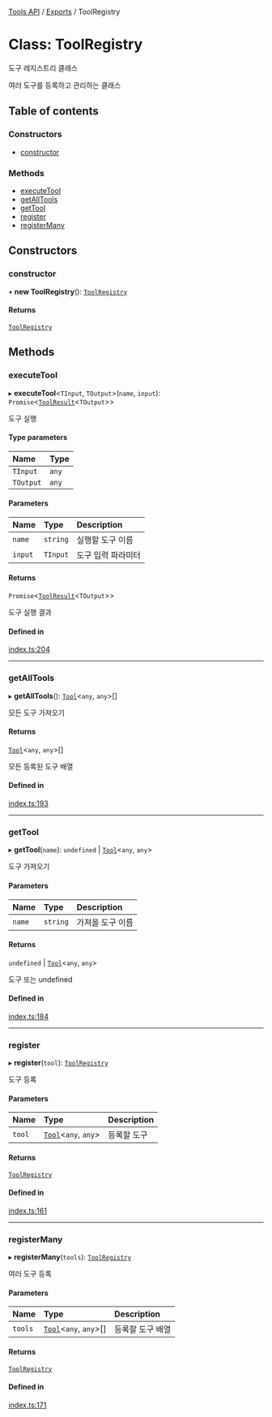 [Tools API](../../) / [Exports](../modules) / ToolRegistry

# Class: ToolRegistry

도구 레지스트리 클래스

여러 도구를 등록하고 관리하는 클래스

## Table of contents

### Constructors

- [constructor](ToolRegistry#constructor)

### Methods

- [executeTool](ToolRegistry#executetool)
- [getAllTools](ToolRegistry#getalltools)
- [getTool](ToolRegistry#gettool)
- [register](ToolRegistry#register)
- [registerMany](ToolRegistry#registermany)

## Constructors

### constructor

• **new ToolRegistry**(): [`ToolRegistry`](ToolRegistry)

#### Returns

[`ToolRegistry`](ToolRegistry)

## Methods

### executeTool

▸ **executeTool**\<`TInput`, `TOutput`\>(`name`, `input`): `Promise`\<[`ToolResult`](../interfaces/ToolResult)\<`TOutput`\>\>

도구 실행

#### Type parameters

| Name | Type |
| :------ | :------ |
| `TInput` | `any` |
| `TOutput` | `any` |

#### Parameters

| Name | Type | Description |
| :------ | :------ | :------ |
| `name` | `string` | 실행할 도구 이름 |
| `input` | `TInput` | 도구 입력 파라미터 |

#### Returns

`Promise`\<[`ToolResult`](../interfaces/ToolResult)\<`TOutput`\>\>

도구 실행 결과

#### Defined in

[index.ts:204](https://github.com/woojubb/robota/blob/1202ed01072674e4ff6307d72c09a57873f8f949/packages/tools/src/index.ts#L204)

___

### getAllTools

▸ **getAllTools**(): [`Tool`](../interfaces/Tool)\<`any`, `any`\>[]

모든 도구 가져오기

#### Returns

[`Tool`](../interfaces/Tool)\<`any`, `any`\>[]

모든 등록된 도구 배열

#### Defined in

[index.ts:193](https://github.com/woojubb/robota/blob/1202ed01072674e4ff6307d72c09a57873f8f949/packages/tools/src/index.ts#L193)

___

### getTool

▸ **getTool**(`name`): `undefined` \| [`Tool`](../interfaces/Tool)\<`any`, `any`\>

도구 가져오기

#### Parameters

| Name | Type | Description |
| :------ | :------ | :------ |
| `name` | `string` | 가져올 도구 이름 |

#### Returns

`undefined` \| [`Tool`](../interfaces/Tool)\<`any`, `any`\>

도구 또는 undefined

#### Defined in

[index.ts:184](https://github.com/woojubb/robota/blob/1202ed01072674e4ff6307d72c09a57873f8f949/packages/tools/src/index.ts#L184)

___

### register

▸ **register**(`tool`): [`ToolRegistry`](ToolRegistry)

도구 등록

#### Parameters

| Name | Type | Description |
| :------ | :------ | :------ |
| `tool` | [`Tool`](../interfaces/Tool)\<`any`, `any`\> | 등록할 도구 |

#### Returns

[`ToolRegistry`](ToolRegistry)

#### Defined in

[index.ts:161](https://github.com/woojubb/robota/blob/1202ed01072674e4ff6307d72c09a57873f8f949/packages/tools/src/index.ts#L161)

___

### registerMany

▸ **registerMany**(`tools`): [`ToolRegistry`](ToolRegistry)

여러 도구 등록

#### Parameters

| Name | Type | Description |
| :------ | :------ | :------ |
| `tools` | [`Tool`](../interfaces/Tool)\<`any`, `any`\>[] | 등록할 도구 배열 |

#### Returns

[`ToolRegistry`](ToolRegistry)

#### Defined in

[index.ts:171](https://github.com/woojubb/robota/blob/1202ed01072674e4ff6307d72c09a57873f8f949/packages/tools/src/index.ts#L171)
